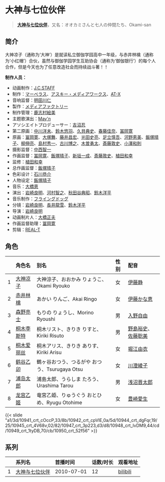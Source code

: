 # 大神与七位伙伴


> <u>**[大神与七位伙伴](https://bgm.tv/subject/5652)**</u>，又名：オオカミさんと七人の仲間たち、Okami-san

## 简介

大神凉子（通称为‘大神’）是就读私立御伽学园高中一年级，与赤井林檎（通称为‘小红帽’）合伙，虽然与御伽学园学生互助协会（通称为‘御伽银行’）的每个人合作，但是今天也为了任意改造社会而持续战斗著！！

**制作人员：**
- 动画制作：[J.C.STAFF](https://bgm.tv/person/390)
- 制作：[マーベラス](https://bgm.tv/person/8094)、[アスキー・メディアワークス](https://bgm.tv/person/6140)、[AT-X](https://bgm.tv/person/230)
- 音响监督：[明田川仁](https://bgm.tv/person/477)
- 製作：[メディアファクトリー](https://bgm.tv/person/1226)
- 制作管理：[鹿志村絵美](https://bgm.tv/person/43710)
- 主题歌演出：[May'n](https://bgm.tv/person/6086)
- アソシエイトプロデューサー：[吉沼忍](https://bgm.tv/person/11830)
- 第二原画：[中川洋未](https://bgm.tv/person/22533)、[鈴木悠羽](https://bgm.tv/person/37107)、[久貝典史](https://bgm.tv/person/19329)、[春藤佳奈](https://bgm.tv/person/26580)、[冨岡寛](https://bgm.tv/person/12227)
- 原画：[冨岡寛](https://bgm.tv/person/12227)、[大塚舞](https://bgm.tv/person/2901)、[藤井昌宏](https://bgm.tv/person/2595)、[光田史亮](https://bgm.tv/person/12286)、[足立慎吾](https://bgm.tv/person/3183)、[河野恵美](https://bgm.tv/person/12499)、[飯塚晴子](https://bgm.tv/person/3313)、[柳伸亮](https://bgm.tv/person/12298)、[島村秀一](https://bgm.tv/person/1361)、[古川博之](https://bgm.tv/person/12811)、[木曽勇太](https://bgm.tv/person/15688)、[斎藤敦史](https://bgm.tv/person/12631)、[小澤和則](https://bgm.tv/person/21362)
- 摄影监督：[中西智一](https://bgm.tv/person/3547)
- 作画监督：[冨岡寛](https://bgm.tv/person/12227)、[飯塚晴子](https://bgm.tv/person/3313)、[新垣一成](https://bgm.tv/person/27842)、[斎藤敦史](https://bgm.tv/person/12631)、[植田和幸](https://bgm.tv/person/11256)
- 监修：[植田和幸](https://bgm.tv/person/11256)
- 总作画监督：[飯塚晴子](https://bgm.tv/person/3313)
- 色彩设计：[石川恭介](https://bgm.tv/person/3067)
- 人物设定：[飯塚晴子](https://bgm.tv/person/3313)
- 音乐：[大橋恵](https://bgm.tv/person/1974)
- 演出：[岩崎良明](https://bgm.tv/person/150)、[河村智之](https://bgm.tv/person/13434)、[秋田谷典昭](https://bgm.tv/person/7549)、[鈴木洋平](https://bgm.tv/person/960)
- 音乐制作：[フライングドッグ](https://bgm.tv/person/3440)
- 分镜：[岩崎良明](https://bgm.tv/person/150)、[長井龍雪](https://bgm.tv/person/3179)、[鈴木洋平](https://bgm.tv/person/960)
- 导演：[岩崎良明](https://bgm.tv/person/150)
- 动画制片人：[大橋正夫](https://bgm.tv/person/32582)
- 作画监督助理：[冨岡寛](https://bgm.tv/person/12227)
- 剪辑：[REAL-T](https://bgm.tv/person/46772)

## 角色

|     |   角色名   |   别名  | 性别 |  配音  |
|:--- |:------  |:----      |:---  |:--   |
| 1 | [大神凉子](https://bgm.tv/character/10941) | 大神涼子、おおかみ りょうこ、Okami Ryouko | 女 | [伊藤静](https://bgm.tv/person/4272) |
| 2 | [赤井林檎](https://bgm.tv/character/10942) | あかい りんご、Akai Ringo | 女 | [伊藤かな恵](https://bgm.tv/person/4949) |
| 3 | [森野亮士](https://bgm.tv/character/10944) | もりの りょうし、Morino Ryoushi | 男 | [入野自由](https://bgm.tv/person/4258) |
| 4 | [桐木李斯特](https://bgm.tv/character/10945) | 桐木リスト、きりき りすと、Kiriki Risuto | 男 | [野島裕史](https://bgm.tv/person/3878)、[佐藤聡美](https://bgm.tv/person/5003) |
| 5 | [桐木爱丽丝](https://bgm.tv/character/10947) | 桐木アリス、きりき ありす、Kiriki Arisu | 女 | [堀江由衣](https://bgm.tv/person/3970) |
| 6 | [鹤谷乙卯](https://bgm.tv/character/10948) | 鶴ヶ谷おつう、つるがや おつう、Tsurugaya Otsu | 女 | [川澄綾子](https://bgm.tv/person/740) |
| 7 | [浦岛太郎](https://bgm.tv/character/10949) | 浦島太郎、うらしま たろう、Urashima Tarou | 男 | [浅沼晋太郎](https://bgm.tv/person/4779) |
| 8 | [龙宫乙姬](https://bgm.tv/character/10950) | 竜宮乙姫、りゅうぐう おとひめ、Ryugu Otohime | 女 | [豊崎愛生](https://bgm.tv/person/5001) |

{{< slide "a1/3d/10941_crt_cOccP,33/8b/10942_crt_cpVIE,0a/5d/10944_crt_dgFqr,19/25/10945_crt_4V68v,02/82/10947_crt_3p223,d3/d8/10948_crt_lvDM9,44/cd/10949_crt_1tyDB,70/cb/10950_crt_52f56" >}}

## 系列

|     |   系列名   |   首播时间  | 话数/时长  | 观看地址 |
|:---  |:------    |:----      |:---       |:---  |
| 1 |[大神与七位伙伴](https://bgm.tv/subject/5652)| 2010-07-01 | 12 | [bilibili](https://www.bilibili.com/bangumi/play/ss981)  |



